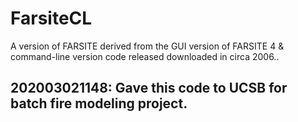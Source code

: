 # FarsiteCL
A version of FARSITE derived from the GUI version of FARSITE 4 &amp; command-line version code released downloaded in circa 2006..

## 202003021148: Gave this code to UCSB for batch fire modeling project.

